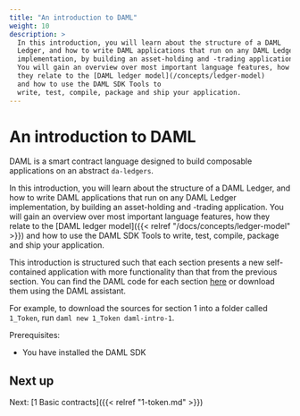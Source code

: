 ```yaml
---
title: "An introduction to DAML"
weight: 10
description: >
  In this introduction, you will learn about the structure of a DAML
  Ledger, and how to write DAML applications that run on any DAML Ledger
  implementation, by building an asset-holding and -trading application.
  You will gain an overview over most important language features, how
  they relate to the [DAML ledger model](/concepts/ledger-model)
  and how to use the DAML SDK Tools to
  write, test, compile, package and ship your application.
---
```


# An introduction to DAML

DAML is a smart contract language designed to build composable
applications on an abstract `da-ledgers`.

In this introduction, you will learn about the structure of a DAML
Ledger, and how to write DAML applications that run on any DAML Ledger
implementation, by building an asset-holding and -trading application.
You will gain an overview over most important language features, how
they relate to the [DAML ledger model]({{< relref "/docs/concepts/ledger-model" >}}) and how to use the DAML SDK Tools to
write, test, compile, package and ship your application.

This introduction is structured such that each section presents a new
self-contained application with more functionality than that from the
previous section. You can find the DAML code for each section
[here](https://github.com/digital-asset/daml/tree/master/docs/source/daml/intro/daml)
or download them using the DAML assistant.

For example, to download the
sources for section 1 into a folder called `1_Token`, run `daml
new 1_Token daml-intro-1`.

Prerequisites:

  - You have installed the DAML SDK

## Next up

Next: [1 Basic contracts]({{< relref "1-token.md" >}})